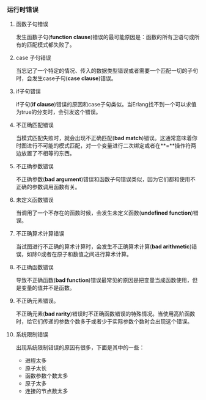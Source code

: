 ### 运行时错误



1. 函数子句错误

   发生函数子句(**function clause**)错误的最可能原因是：函数的所有卫语句或所有的匹配模式都失败了。

2. case 子句错误

   当忘记了一个特定的情况、传入的数据类型错误或者需要一个匹配一切的子句时，会发生case子句(**case clause**)错误。

3. if子句错误

   if子句(**if clause**)错误的原因和case子句类似。当Erlang找不到一个可以求值为true的分支时，会引发这个错误。

4. 不正确匹配错误

   当模式匹配失败时，就会出现不正确匹配(**bad match**)错误。这通常意味着你时图进行不可能的模式匹配，对一个变量进行二次绑定或者在**=**操作符两边放置了不相等的东西。

5. 不正确参数错误

   不正确参数(**bad argument**)错误和函数子句错误类似，因为它们都和使用不正确的参数调用函数有关。

6. 未定义函数错误

   当调用了一个不存在的函数时候，会发生未定义函数(**undefined function**)错误。

7. 不正确算术计算错误

   当试图进行不正确的算术计算时，会发生不正确算术计算(**bad arithmetic**)错误，如除0或者在原子和数值之间进行算术计算。

8. 不正确函数错误

   导致不正确函数(**bad function**)错误最常见的原因是把变量当成函数使用，但是变量的值并不是函数。

9. 不正确元素错误。

   不正确元素(**bad rarity**)错误时不正确函数错误的特殊情况。当使用高阶函数时，给它们传递的参数个数多于或者少于实际参数个数时会出现这个错误。

10. 系统限制错误

    出现系统限制错误的原因有很多，下面是其中的一些：

    - 进程太多
    - 原子太长
    - 函数参数个数太多
    - 原子太多
    - 连接的节点数太多


